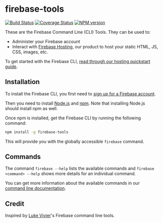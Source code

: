 # firebase-tools

[![Build Status](https://travis-ci.org/firebase/firebase-tools.svg?branch=master)](https://travis-ci.org/firebase/firebase-tools)
[![Coverage Status](https://img.shields.io/coveralls/firebase/firebase-tools.svg)](https://coveralls.io/r/firebase/firebase-tools)
[![NPM version](https://badge.fury.io/js/firebase-tools.svg)](http://badge.fury.io/js/firebase-tools)

These are the Firebase Command Line (CLI) Tools. They can be used to:

* Administer your Firebase account
* Interact with [Firebase Hosting](https://www.firebase.com/hosting.html), our product to host your
static HTML, JS, CSS, images, etc.

To get started with the Firebase CLI, [read through our hosting quickstart guide](https://www.firebase.com/docs/hosting.html).


## Installation

To install the Firebase CLI, you first need to [sign up for a Firebase account](https://www.firebase.com/signup/).

Then you need to install [Node.js](http://nodejs.org/) and [npm](https://npmjs.org/). Note that
installing Node.js should install npm as well.

Once npm is installed, get the Firebase CLI by running the following command:

```bash
npm install -g firebase-tools
```

This will provide you with the globally accessible `firebase` command.


## Commands

The command `firebase --help` lists the available commands and `firebase <command> --help` shows
more details for an individual command.

You can get more information about the available commands in our
[command line documentation](https://www.firebase.com/docs/hosting/command-line-tool.html).


## Credit

Inspired by [Luke Vivier](https://github.com/lvivier/)'s Firebase command line tools.
